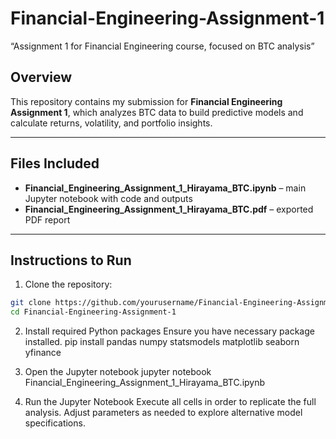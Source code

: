 # Financial-Engineering-Assignment-1
“Assignment 1 for Financial Engineering course, focused on BTC analysis”

## Overview

This repository contains my submission for **Financial Engineering Assignment 1**, which analyzes BTC data to build predictive models and calculate returns, volatility, and portfolio insights.

---

## Files Included

- **Financial_Engineering_Assignment_1_Hirayama_BTC.ipynb** – main Jupyter notebook with code and outputs  
- **Financial_Engineering_Assignment_1_Hirayama_BTC.pdf** – exported PDF report

---

## Instructions to Run

1. Clone the repository:

```bash
git clone https://github.com/yourusername/Financial-Engineering-Assignment-1.git
cd Financial-Engineering-Assignment-1
```

2. Install required Python packages
Ensure you have necessary package installed. 
pip install pandas numpy statsmodels matplotlib seaborn yfinance

3. Open the Jupyter notebook
jupyter notebook Financial_Engineering_Assignment_1_Hirayama_BTC.ipynb

4. Run the Jupyter Notebook
Execute all cells in order to replicate the full analysis. Adjust parameters as needed to explore alternative model specifications.
